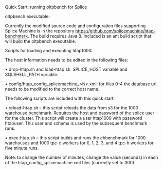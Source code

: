 Quick Start: running oltpbench for Splice

oltpbench executable: 

Currently the modified source code and configuration files supporting Splice Machine is in the repository https://github.com/splicemachine/htap-benchmark. The build requires Java 8. Included is an ant build script that will build the oltpbench executable. 

Scripts for loading and executing htap1000: 

The host information needs to be edited in the following files: 

•	drop-htap.sh and load-htap.sh: SPLICE_HOST variable and SQLSHELL_PATH variable.

•	config/htap_config_splicemachine_&lt;N&gt;.xml: for files 0-4 the database url needs to be modified to the correct host name. 

The following scripts are included with this quick start: 

•	reload-htap.sh <password> – this script reloads the data from s3 for the 1000 warehouse benchmark. Requires the host and password of the splice user for the cluster. This script will create a user htap1000 with password htapuser. This user and schema is used by the subsequent benchmark runs.

•	exec-htap.sh – this script builds and runs the chbenchmark for 1000 warehouses and 1000 tpc-c workers for 0, 1, 2, 3, and 4 tpc-h workers for five minute runs. 

Note: to change the number of minutes, change the <time> value (seconds) in each of the htap_config_splicemachine.xml files (currently set to 300). 

